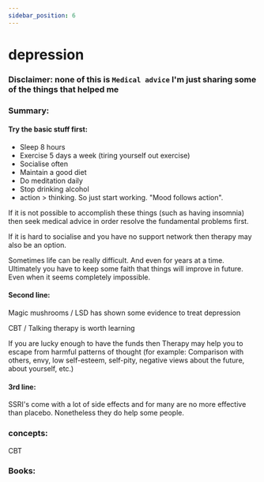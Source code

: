 ```yaml
---
sidebar_position: 6
---
```


# depression

### Disclaimer: none of this is `Medical advice` I'm just sharing some of the things that helped me

### Summary: 

#### Try the basic stuff first:

* Sleep 8 hours
* Exercise 5 days a week (tiring yourself out exercise)
* Socialise often
* Maintain a good diet
* Do meditation daily
* Stop drinking alcohol
* action > thinking. So just start working. "Mood follows action".

If it is not possible to accomplish these things (such as having insomnia) 
then seek medical advice in order resolve the fundamental problems first.

If it is hard to socialise and you have no support network then therapy may also 
be an option.

Sometimes life can be really difficult. And even for years at a time. Ultimately you have to 
keep some faith that things will improve in future. Even when it seems completely impossible.

#### Second line:

Magic mushrooms / LSD has shown some evidence to treat depression

CBT / Talking therapy is worth learning

If you are lucky enough to have the funds then Therapy may help you to escape from harmful patterns of thought
(for example: Comparison with others, envy, low self-esteem, self-pity, negative views about the future, about yourself, etc.)

#### 3rd line:

SSRI's come with a lot of side effects and for many are no more 
effective than placebo. Nonetheless they do help some people.


### concepts:

CBT





### Books:




